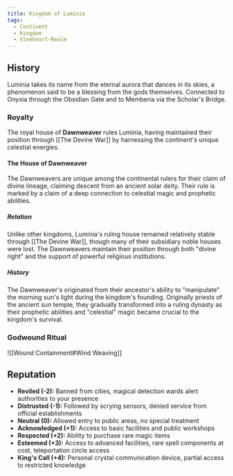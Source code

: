 ```yaml
---
title: Kingdom of Luminia
tags:
  - Continent
  - Kingdom
  - Vineheart-Realm
---
```



## History
Luminia takes its name from the eternal aurora that dances in its skies, a phenomenon said to be a blessing from the gods themselves. Connected to Onyxia through the Obsidian Gate and to Memberia via the Scholar's Bridge.

### Royalty
The royal house of **Dawnweaver** rules Luminia, having maintained their position through [[The Devine War]] by harnessing the continent's unique celestial energies.

#### The House of Dawnweaver
The Dawnweavers are unique among the continental rulers for their claim of divine lineage, claiming descent from an ancient solar deity.
Their rule is marked by a claim of a deep connection to celestial magic and prophetic abilities.

##### Relation
Unlike other kingdoms, Luminia's ruling house remained relatively stable through [[The Devine War]], though many of their subsidiary noble houses were lost. The Dawnweavers maintain their position through both "divine right" and the support of powerful religious institutions.

##### History
The Dawnweaver's originated from their ancestor's ability to "manipulate" the morning sun's light during the kingdom's founding.
Originally priests of the ancient sun temple, they gradually transformed into a ruling dynasty as their prophetic abilities and "celestial" magic became crucial to the kingdom's survival.

### Godwound Ritual

![[Wound Containment#Wind Weaving]]

## Reputation

- **Reviled (-2):** Banned from cities, magical detection wards alert authorities to your presence
- **Distrusted (-1):** Followed by scrying sensors, denied service from official establishments
- **Neutral (0):** Allowed entry to public areas, no special treatment
- **Acknowledged (+1):** Access to basic facilities and public workshops
- **Respected (+2):** Ability to purchase rare magic items
- **Esteemed (+3):** Access to advanced facilities, rare spell components at cost, teleportation circle access
- **King's Call (+4):** Personal crystal communication device, partial access to restricted knowledge